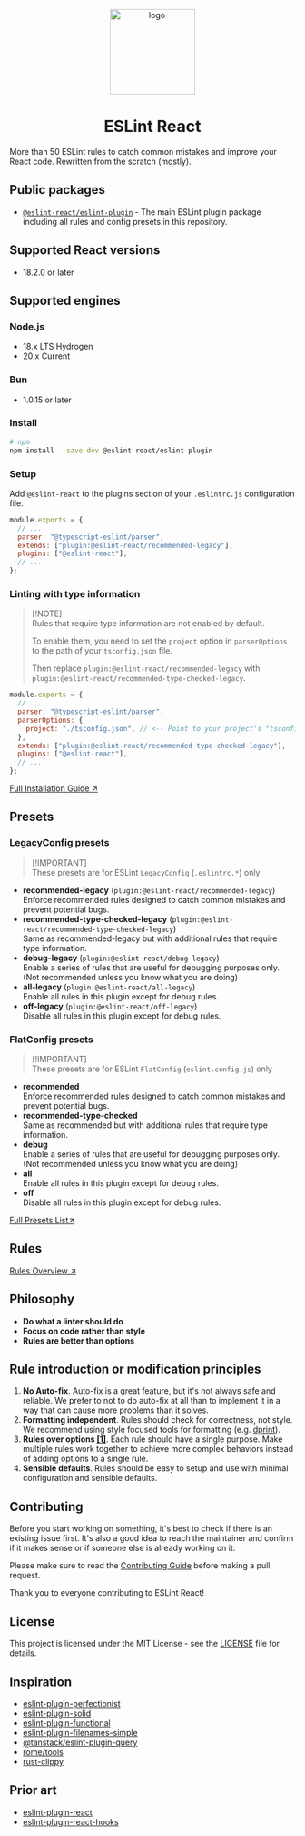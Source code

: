 <p align="center"><img src="https://eslint-react.rel1cx.io/logo.svg" alt="logo" width="150" /></p>

<h1 align="center" alt="title">ESLint React</h1>

More than 50 ESLint rules to catch common mistakes and improve your React code. Rewritten from the scratch (mostly).

## Public packages

- [`@eslint-react/eslint-plugin`](https://npm.im/@eslint-react/eslint-plugin) - The main ESLint plugin package including all rules and config presets in this repository.

## Supported React versions

- 18.2.0 or later

## Supported engines

### Node.js

- 18.x LTS Hydrogen
- 20.x Current

### Bun

- 1.0.15 or later

### Install

```sh
# npm
npm install --save-dev @eslint-react/eslint-plugin
```

### Setup

Add `@eslint-react` to the plugins section of your `.eslintrc.js` configuration file.

```js
module.exports = {
  // ...
  parser: "@typescript-eslint/parser",
  extends: ["plugin:@eslint-react/recommended-legacy"],
  plugins: ["@eslint-react"],
  // ...
};
```

### Linting with type information

> [!NOTE]\
> Rules that require type information are not enabled by default.
>
> To enable them, you need to set the `project` option in `parserOptions` to the path of your `tsconfig.json` file.
>
> Then replace `plugin:@eslint-react/recommended-legacy` with `plugin:@eslint-react/recommended-type-checked-legacy`.

```js
module.exports = {
  // ...
  parser: "@typescript-eslint/parser",
  parserOptions: {
    project: "./tsconfig.json", // <-- Point to your project's "tsconfig.json" or create a new one.
  },
  extends: ["plugin:@eslint-react/recommended-type-checked-legacy"],
  plugins: ["@eslint-react"],
  // ...
};
```

[Full Installation Guide ↗](https://eslint-react.rel1cx.io/docs/installation)

## Presets

### LegacyConfig presets

> [!IMPORTANT]\
> These presets are for ESLint `LegacyConfig` (`.eslintrc.*`) only

- **recommended-legacy** (`plugin:@eslint-react/recommended-legacy`)\
  Enforce recommended rules designed to catch common mistakes and prevent potential bugs.
- **recommended-type-checked-legacy** (`plugin:@eslint-react/recommended-type-checked-legacy`)\
  Same as recommended-legacy but with additional rules that require type information.
- **debug-legacy** (`plugin:@eslint-react/debug-legacy`)\
  Enable a series of rules that are useful for debugging purposes only.\
  (Not recommended unless you know what you are doing)
- **all-legacy** (`plugin:@eslint-react/all-legacy`)\
  Enable all rules in this plugin except for debug rules.
- **off-legacy** (`plugin:@eslint-react/off-legacy`)\
  Disable all rules in this plugin except for debug rules.

### FlatConfig presets

> [!IMPORTANT]\
> These presets are for ESLint `FlatConfig` (`eslint.config.js`) only

- **recommended**\
  Enforce recommended rules designed to catch common mistakes and prevent potential bugs.
- **recommended-type-checked**\
  Same as recommended but with additional rules that require type information.
- **debug**\
  Enable a series of rules that are useful for debugging purposes only.\
  (Not recommended unless you know what you are doing)
- **all**\
  Enable all rules in this plugin except for debug rules.
- **off**\
  Disable all rules in this plugin except for debug rules.

[Full Presets List↗](https://eslint-react.rel1cx.io/docs/presets)

## Rules

[Rules Overview ↗](https://eslint-react.rel1cx.io/rules/overview)

## Philosophy

- **Do what a linter should do**
- **Focus on code rather than style**
- **Rules are better than options**

## Rule introduction or modification principles

1. **No Auto-fix**. Auto-fix is a great feature, but it's not always safe and reliable. We prefer to not to do auto-fix at all than to implement it in a way that can cause more problems than it solves.
2. **Formatting independent**. Rules should check for correctness, not style. We recommend using style focused tools for formatting (e.g. [dprint](https://dprint.dev/)).
3. **Rules over options [[1]](https://eslint-react.rel1cx.io/docs/rules-over-options)**. Each rule should have a single purpose. Make multiple rules work together to achieve more complex behaviors instead of adding options to a single rule.
4. **Sensible defaults**. Rules should be easy to setup and use with minimal configuration and sensible defaults.

## Contributing

Before you start working on something, it's best to check if there is an existing issue first. It's also a good idea to reach the maintainer and confirm if it makes sense or if someone else is already working on it.

Please make sure to read the [Contributing Guide](./.github/CONTRIBUTING.md) before making a pull request.

Thank you to everyone contributing to ESLint React!

## License

This project is licensed under the MIT License - see the [LICENSE](LICENSE) file for details.

## Inspiration

- [eslint-plugin-perfectionist](https://github.com/azat-io/eslint-plugin-perfectionist)
- [eslint-plugin-solid](https://github.com/solidjs-community/eslint-plugin-solid)
- [eslint-plugin-functional](https://github.com/eslint-functional/eslint-plugin-functional)
- [eslint-plugin-filenames-simple](https://github.com/epaew/eslint-plugin-filenames-simple)
- [@tanstack/eslint-plugin-query](https://github.com/TanStack/query/tree/main/packages/eslint-plugin-query)
- [rome/tools](https://github.com/rome/tools)
- [rust-clippy](https://github.com/rust-lang/rust-clippy)

## Prior art

- [eslint-plugin-react](https://github.com/jsx-eslint/eslint-plugin-react)
- [eslint-plugin-react-hooks](https://github.com/facebook/react/tree/main/packages/eslint-plugin-react-hooks)

